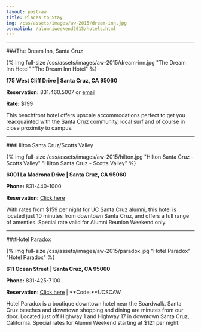 ```yaml
---
layout: post-aw
title: Places to Stay
img: /css/assets/images/aw-2015/dream-inn.jpg
permalink: /alumniweekend2015/hotels.html
---
```


***

###The Dream Inn, Santa Cruz

{% img full-size /css/assets/images/aw-2015/dream-inn.jpg "The Dream Inn Hotel" "The Dream Inn Hotel" %} 

**175 West Cliff Drive | Santa Cruz, CA 95060**

**Reservation:** 831.460.5007 or [email](mailto:mschultz@jdvhotels.com)

**Rate:** $199

This beachfront hotel offers upscale accommodations perfect to get you reacquainted with the Santa Cruz community, local surf and of course in close proximity to campus. 

***

###Hilton Santa Cruz/Scotts Valley

{% img full-size /css/assets/images/aw-2015/hilton.jpg "Hilton Santa Cruz -Scotts Valley" "Hilton Santa Cruz - Scotts Valley" %} 

**6001 La Madrona Drive | Santa Cruz, CA 95060**

**Phone:** 831-440-1000

**Reservation:** [Click here](http://www.hilton.com/en/hi/groups/personalized/S/SJCSVHF-UCSCAW-20150420/index.jhtml?WT.mc_id=POG)

With rates from $159 per night for UC Santa Cruz alumni, this hotel is located just 10 minutes from downtown Santa Cruz, and offers a full range of amenties. Special rate valid for Alumni Reunion Weekend only.

***

###Hotel Paradox

{% img full-size /css/assets/images/aw-2015/paradox.jpg "Hotel Paradox" "Hotel Paradox" %} 

**611 Ocean Street | Santa Cruz, CA 95060**

**Phone:** 831-425-7100

**Reservation**: [Click here](https://bookings.ihotelier.com/Hotel-Paradox/bookings.jsp?hotelId=5015&groupID=1369779) | **Code:**UCSCAW 

Hotel Paradox is a boutique downtown hotel near the Boardwalk. Santa Cruz beaches and downtown shopping and dining are minutes from our door. Located just off Highway 1 and Highway 17 in downtown Santa Cruz, California. Special rates for Alumni Weekend starting at $121 per night. 